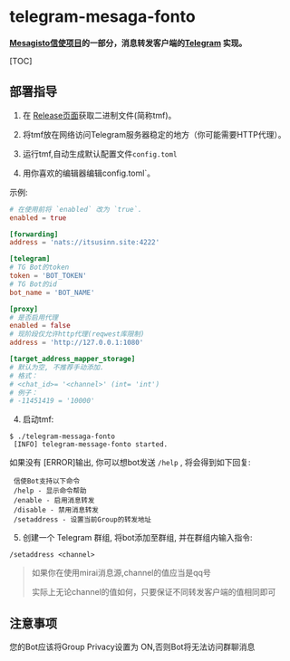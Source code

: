 # telegram-mesaga-fonto 

**[Mesagisto信使项目](https://github.com/MeowCat-Studio/mesagisto)的一部分，消息转发客户端的[Telegram](https://core.telegram.org) 实现。**


[TOC]


## 部署指导

 1. 在 [Release页面](https://github.com/MeowCat-Studio/telegram-mesaga-fonto/releases)获取二进制文件(简称tmf)。

 2. 将tmf放在网络访问Telegram服务器稳定的地方（你可能需要HTTP代理）。

 3. 运行tmf,自动生成默认配置文件`config.toml`

 4. 用你喜欢的编辑器编辑config.toml`。

   示例:
 ```toml
# 在使用前将 `enabled` 改为 `true`.
enabled = true

[forwarding]
address = 'nats://itsusinn.site:4222'

[telegram]
# TG Bot的token
token = 'BOT_TOKEN'
# TG Bot的id
bot_name = 'BOT_NAME'

[proxy]
# 是否启用代理
enabled = false
# 现阶段仅允许http代理(reqwest库限制)
address = 'http://127.0.0.1:1080'

[target_address_mapper_storage]
# 默认为空, 不推荐手动添加.
# 格式：
# <chat_id>= '<channel>' (int= 'int')
# 例子：
# -11451419 = '10000'
 ```
 4. 启动tmf:
 ```shell
 $ ./telegram-messaga-fonto
  [INFO] telegram-message-fonto started.	
 ```
 如果没有 [ERROR]输出, 你可以想bot发送 `/help` , 将会得到如下回复:
```text
 信使Bot支持以下命令
 /help - 显示命令帮助
 /enable - 启用消息转发
 /disable - 禁用消息转发
 /setaddress - 设置当前Group的转发地址
```
 5. 创建一个 Telegram 群组, 将bot添加至群组, 并在群组内输入指令:

 `/setaddress <channel>`

> 如果你在使用mirai消息源,channel的值应当是qq号
>
> 实际上无论channel的值如何，只要保证不同转发客户端的值相同即可



## 注意事项

您的Bot应该将Group Privacy设置为 ON,否则Bot将无法访问群聊消息
